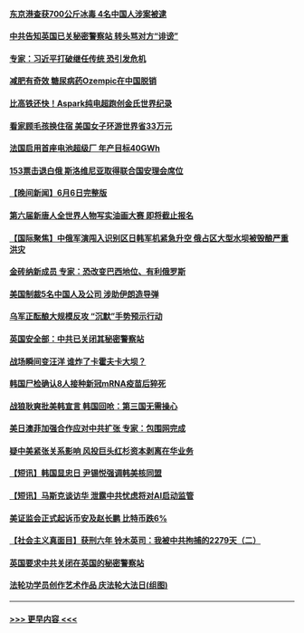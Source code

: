 #### [东京港查获700公斤冰毒  4名中国人涉案被逮](../pages/prog202/a103727329.md?t=06080043) 
#### [中共告知英国已关秘密警察站 转头骂对方“诽谤”](../pages/prog202/a103727314.md?t=06080043) 
#### [专家：习近平打破继任传统 恐引发危机](../pages/prog202/a103727233.md?t=06080043) 
#### [减肥有奇效 糖尿病药Ozempic在中国脱销](../pages/prog202/a103727225.md?t=06080043) 
#### [比高铁还快！Aspark纯电超跑创金氏世界纪录](../pages/prog202/a103727142.md?t=06080043) 
#### [看家顾毛孩换住宿 美国女子环游世界省33万元](../pages/prog202/a103727139.md?t=06080043) 
#### [法国启用首座电池超级厂 年产目标40GWh](../pages/prog202/a103727136.md?t=06080043) 
#### [153票击退白俄 斯洛维尼亚取得联合国安理会席位](../pages/prog202/a103727104.md?t=06080043) 
#### [【晚间新闻】6月6日完整版](../pages/prog202/a103727029.md?t=06080043) 
#### [第六届新唐人全世界人物写实油画大赛 即将截止报名](../pages/prog202/a103727032.md?t=06080043) 
#### [【国际聚焦】中俄军演闯入识别区日韩军机紧急升空 俄占区大型水坝被毁酿严重洪灾](../pages/prog202/a103727028.md?t=06080043) 
#### [金砖纳新成员 专家：恐改变巴西地位、有利俄罗斯](../pages/prog202/a103727046.md?t=06080043) 
#### [美国制裁5名中国人及公司 涉助伊朗造导弹](../pages/prog202/a103727008.md?t=06080043) 
#### [乌军正酝酿大规模反攻 “沉默”手势预示行动](../pages/prog202/a103727024.md?t=06080043) 
#### [英国安全部：中共已关闭其秘密警察站](../pages/prog202/a103726927.md?t=06080043) 
#### [战场瞬间变汪洋 谁炸了卡霍夫卡大坝？](../pages/prog202/a103726930.md?t=06080043) 
#### [韩国尸检确认8人接种新冠mRNA疫苗后猝死](../pages/prog202/a103726893.md?t=06080043) 
#### [战狼耿爽批美韩宣言 韩国回呛：第三国无需操心](../pages/prog202/a103726875.md?t=06080043) 
#### [美日澳菲加强合作应对中共扩张 专家：包围网完成](../pages/prog202/a103726855.md?t=06080043) 
#### [疑中美紧张关系影响 风投巨头红杉资本剥离在华业务](../pages/prog202/a103726823.md?t=06080043) 
#### [【短讯】韩国显忠日 尹锡悦强调韩美核同盟](../pages/prog202/a103726805.md?t=06080043) 
#### [【短讯】马斯克谈访华 泄露中共忧虑将对AI启动监管](../pages/prog202/a103726806.md?t=06080043) 
#### [美证监会正式起诉币安及赵长鹏 比特币跌6%](../pages/prog202/a103726808.md?t=06080043) 
#### [【社会主义真面目】获刑六年 铃木英司：我被中共拘捕的2279天（二）](../pages/prog202/a103726812.md?t=06080043) 
#### [英国要求中共关闭在英国的秘密警察站](../pages/prog202/a103726749.md?t=06080043) 
#### [法轮功学员创作艺术作品 庆法轮大法日(组图)](../pages/prog202/a103726627.md?t=06080043) 

----
#### [ >>> 更早内容 <<< ](../indexes/prog202-earlier.md)
